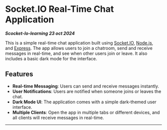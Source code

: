 # Socket.IO Real-Time Chat Application
***Scocket-Io-learning 23 oct 2024***

This is a simple real-time chat application built using [Socket.IO](https://socket.io/), [Node.js](https://nodejs.org/), and [Express](https://expressjs.com/). The app allows users to join a chatroom, send and receive messages in real-time, and see when other users join or leave. It also includes a basic dark mode for the interface.

## Features 

- **Real-time Messaging**: Users can send and receive messages instantly.
- **User Notifications**: Users are notified when someone joins or leaves the chat.
- **Dark Mode UI**: The application comes with a simple dark-themed user interface.
- **Multiple Clients**: Open the app in multiple tabs or different devices, and all clients will receive messages in real-time.
---